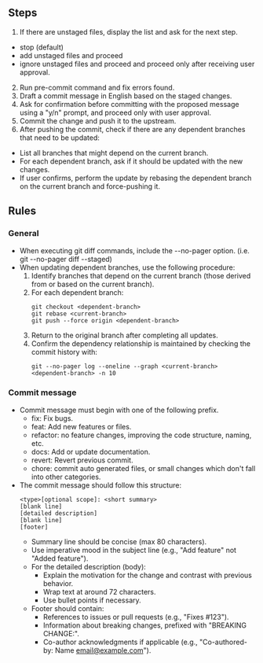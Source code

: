 ## Steps
1. If there are unstaged files, display the list and ask for the next step.
  - stop (default)
  - add unstaged files and proceed
  - ignore unstaged files and proceed
  and proceed only after receiving user approval.
2. Run pre-commit command and fix errors found.
3. Draft a commit message in English based on the staged changes.
4. Ask for confirmation before committing with the proposed message using a "y/n" prompt, and proceed only with user approval.
5. Commit the change and push it to the upstream.
6. After pushing the commit, check if there are any dependent branches that need to be updated:
  - List all branches that might depend on the current branch.
  - For each dependent branch, ask if it should be updated with the new changes.
  - If user confirms, perform the update by rebasing the dependent branch on the current branch and force-pushing it.

## Rules

### General
- When executing git diff commands, include the --no-pager option. (i.e. git --no-pager diff --staged)
- When updating dependent branches, use the following procedure:
  1. Identify branches that depend on the current branch (those derived from or based on the current branch).
  2. For each dependent branch:
     ```
     git checkout <dependent-branch>
     git rebase <current-branch>
     git push --force origin <dependent-branch>
     ```
  3. Return to the original branch after completing all updates.
  4. Confirm the dependency relationship is maintained by checking the commit history with:
     ```
     git --no-pager log --oneline --graph <current-branch> <dependent-branch> -n 10
     ```

### Commit message
- Commit message must begin with one of the following prefix.
  - fix: Fix bugs.
  - feat: Add new features or files.
  - refactor: no feature changes, improving the code structure, naming, etc.
  - docs: Add or update documentation.
  - revert: Revert previous commit.
  - chore: commit auto generated files, or small changes which don't fall into other categories.
- The commit message should follow this structure:
  ```
  <type>[optional scope]: <short summary>
  [blank line]
  [detailed description]
  [blank line]
  [footer]
  ```
  - Summary line should be concise (max 80 characters).
  - Use imperative mood in the subject line (e.g., "Add feature" not "Added feature").
  - For the detailed description (body):
    - Explain the motivation for the change and contrast with previous behavior.
    - Wrap text at around 72 characters.
    - Use bullet points if necessary.
  - Footer should contain:
    - References to issues or pull requests (e.g., "Fixes #123").
    - Information about breaking changes, prefixed with "BREAKING CHANGE:".
    - Co-author acknowledgments if applicable (e.g., "Co-authored-by: Name <email@example.com>").
